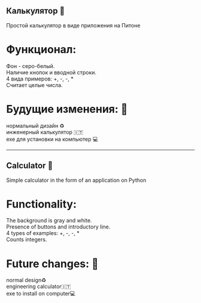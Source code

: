 ## Калькулятор :1234: 
Простой калькулятор в виде приложения на Питоне  

# Функционал:
Фон - серо-белый.  
Наличие кнопок и вводной строки.  
4 вида примеров: +, -, -, *  
Считает целые числа.  

# Будущие изменения: :memo:  
нормальный дизайн :recycle:   
инженерный калькулятор  :it:  
exe для установки на компьютер :computer:  

-----------------------------------------------------

## Calculator :1234:
Simple calculator in the form of an application on Python  

# Functionality:  
The background is gray and white.  
Presence of buttons and introductory line.  
4 types of examples: +, -, -, *  
Counts integers.  

# Future changes: :memo:  
normal design:recycle:  
engineering calculator:it:  
exe to install on computer:computer:  
